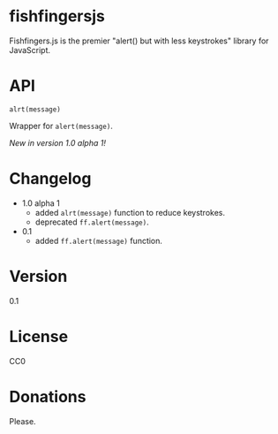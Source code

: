 # fishfingersjs

Fishfingers.js is the premier "alert() but with less keystrokes" library for JavaScript.

# API

`alrt(message)`

Wrapper for `alert(message)`.

_New in version 1.0 alpha 1!_

# Changelog

* 1.0 alpha 1
  * added `alrt(message)` function to reduce keystrokes.
  * deprecated `ff.alert(message)`.
* 0.1
  * added `ff.alert(message)` function.

# Version

0.1

# License

CC0

# Donations

Please.

